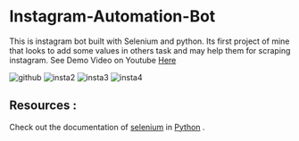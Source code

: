 # Instagram-Automation-Bot
This is instagram bot built with Selenium and python. Its first project of mine that looks to add some values in others task and may help them for scraping instagram.
See Demo Video on Youtube [Here](https://youtu.be/gdF5wKJrlYo)

![github](https://user-images.githubusercontent.com/78253900/114021118-f4cfc580-988d-11eb-8496-78a7e1668254.gif)
![insta2](https://user-images.githubusercontent.com/78253900/114022671-a4596780-988f-11eb-8ca3-3d52555beb35.gif)
![insta3](https://user-images.githubusercontent.com/78253900/114023303-58f38900-9890-11eb-9325-24cb08a48f53.gif)
![insta4](https://user-images.githubusercontent.com/78253900/114024792-17fc7400-9892-11eb-9410-440ab30e4d97.gif)


## Resources : 
Check out the documentation of [selenium](https://selenium-python.readthedocs.io/) in [Python](https://docs.python.org/3/) .
